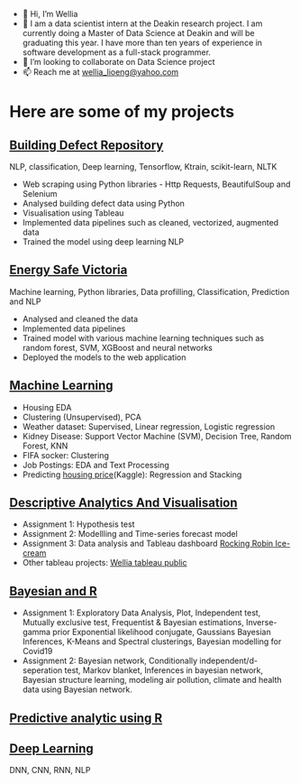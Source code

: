 - 👋 Hi, I’m Wellia
- 👀 I am a data scientist intern at the Deakin research project. I am currently doing a Master of Data Science at Deakin and will be graduating this year. I have more than ten years of experience in software development as a full-stack programmer.
- 💞️ I’m looking to collaborate on Data Science project
- 📫 Reach me at wellia_lioeng@yahoo.com

# Here are some of my projects

## [Building Defect Repository](https://github.com/wellia/buildingDefect) 
NLP, classification, Deep learning, Tensorflow, Ktrain, scikit-learn, NLTK
- Web scraping using Python libraries - Http Requests, BeautifulSoup and Selenium
- Analysed building defect data using Python 
- Visualisation using Tableau
- Implemented data pipelines such as cleaned, vectorized, augmented data
- Trained the model using deep learning NLP

## [Energy Safe Victoria](https://github.com/wellia/capstone_ESV) 
Machine learning, Python libraries, Data profilling, Classification, Prediction and NLP
- Analysed and cleaned the data
- Implemented data pipelines
- Trained model with various machine learning techniques such as random forest, SVM, XGBoost and neural networks
- Deployed the models to the web application

## [Machine Learning](https://github.com/wellia/Machine_Learning)
- Housing EDA
- Clustering (Unsupervised), PCA
- Weather dataset: Supervised, Linear regression, Logistic regression
- Kidney Disease: Support Vector Machine (SVM), Decision Tree, Random Forest, KNN
- FIFA socker: Clustering
- Job Postings: EDA and Text Processing
- Predicting [housing price](https://github.com/wellia/house_price_kaggle)(Kaggle): Regression and Stacking 

## [Descriptive Analytics And Visualisation](https://github.com/wellia/Descriptive_Analytic_Visualisation)
- Assignment 1: Hypothesis test
- Assignment 2: Modellling and Time-series forecast model
- Assignment 3: Data analysis and Tableau dashboard [Rocking Robin Ice-cream](https://public.tableau.com/app/profile/wellia.lioeng/viz/RockingRobin_15908123875900/RockingRobinDashboard)
- Other tableau projects: [Wellia tableau public](https://public.tableau.com/app/profile/wellia.lioeng)

## [Bayesian and R](https://github.com/wellia/Bayesian)
- Assignment 1: Exploratory Data Analysis, Plot, Independent test, Mutually exclusive test, Frequentist & Bayesian estimations, Inverse-gamma prior Exponential likelihood conjugate, Gaussians Bayesian Inferences, K-Means and Spectral clusterings, Bayesian modelling for Covid19
- Assignment 2: Bayesian network, Conditionally independent/d-seperation test, Markov blanket, Inferences in bayesian network, Bayesian structure learning, modeling air pollution, climate and health data using Bayesian network.

## [Predictive analytic using R](https://github.com/wellia/Data-ANZ)

## [Deep Learning](https://github.com/wellia/DeepLearning)
DNN, CNN, RNN, NLP
